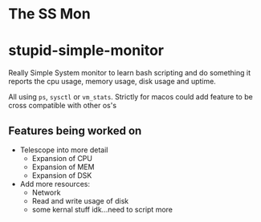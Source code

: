 # The SS Mon
# stupid-simple-monitor
Really Simple System monitor to learn bash scripting and do something
it reports the cpu usage, memory usage, disk usage and uptime.

All using ```ps```, ```sysctl``` or ```vm_stats```.
Strictly for macos could add feature to be cross compatible with other os's
## Features being worked on
- Telescope into more detail
  - Expansion of CPU
  - Expansion of MEM
  - Expansion of DSK
- Add more resources:
  - Network
  - Read and write usage of disk
  - some kernal stuff idk...need to script more
